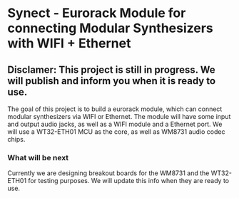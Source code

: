 # Synect - Eurorack Module for connecting Modular Synthesizers with WIFI + Ethernet
## Disclamer: This project is still in progress. We will publish and inform you when it is ready to use.
The goal of this project is to build a eurorack module, which can connect modular synthesizers via WIFI or Ethernet. The module will have some input and output audio jacks, as well as a WIFI module and a Ethernet port.
We will use a WT32-ETH01 MCU as the core, as well as WM8731 audio codec chips.
### What will be next
Currently we are designing breakout boards for the WM8731 and the WT32-ETH01 for testing purposes. We will update this info when they are ready to use.

